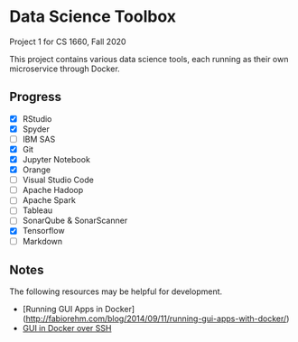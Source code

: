 # Data Science Toolbox
Project 1 for CS 1660, Fall 2020

This project contains various data science tools, each running as their own microservice through Docker.

## Progress
- [x] RStudio
- [x] Spyder
- [ ] IBM SAS
- [x] Git
- [x] Jupyter Notebook
- [x] Orange
- [ ] Visual Studio Code
- [ ] Apache Hadoop
- [ ] Apache Spark
- [ ] Tableau
- [ ] SonarQube & SonarScanner
- [x] Tensorflow
- [ ] Markdown

## Notes
The following resources may be helpful for development.
 * [Running GUI Apps in Docker] (http://fabiorehm.com/blog/2014/09/11/running-gui-apps-with-docker/)
 * [GUI in Docker over SSH](https://blog.yadutaf.fr/2017/09/10/running-a-graphical-app-in-a-docker-container-on-a-remote-server/)
